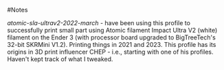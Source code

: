 #Notes

*atomic-sla-ultrav2-2022-march* - have been using this profile to successfully print small part using Atomic filament
Impact Ultra V2 (white) filament on the Ender 3 (with processor board upgraded to BigTreeTech's 32-bit SKRMini V1.2).
Printing things in 2021 and 2023. This profile has its origins in 3D print
influencer CHEP - i.e., starting with one of his profiles. Haven't kept track of what I tweaked.



